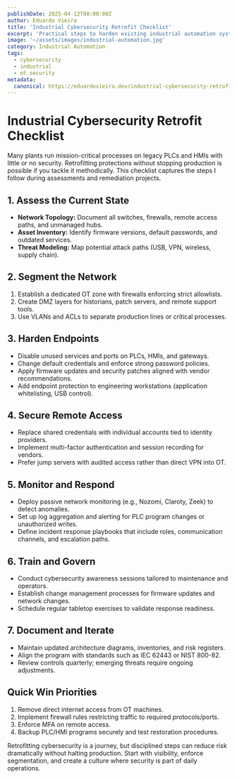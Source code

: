 ```yaml
---
publishDate: 2025-04-12T00:00:00Z
author: Eduardo Vieira
title: 'Industrial Cybersecurity Retrofit Checklist'
excerpt: 'Practical steps to harden existing industrial automation systems without shutting down production.'
image: '~/assets/images/industrial-automation.jpg'
category: Industrial Automation
tags:
  - cybersecurity
  - industrial
  - ot security
metadata:
  canonical: https://eduardovieira.dev/industrial-cybersecurity-retrofit
---
```


# Industrial Cybersecurity Retrofit Checklist

Many plants run mission-critical processes on legacy PLCs and HMIs with little or no security. Retrofitting protections without stopping production is possible if you tackle it methodically. This checklist captures the steps I follow during assessments and remediation projects.

## 1. Assess the Current State

- **Network Topology:** Document all switches, firewalls, remote access paths, and unmanaged hubs.
- **Asset Inventory:** Identify firmware versions, default passwords, and outdated services.
- **Threat Modeling:** Map potential attack paths (USB, VPN, wireless, supply chain).

## 2. Segment the Network

1. Establish a dedicated OT zone with firewalls enforcing strict allowlists.
2. Create DMZ layers for historians, patch servers, and remote support tools.
3. Use VLANs and ACLs to separate production lines or critical processes.

## 3. Harden Endpoints

- Disable unused services and ports on PLCs, HMIs, and gateways.
- Change default credentials and enforce strong password policies.
- Apply firmware updates and security patches aligned with vendor recommendations.
- Add endpoint protection to engineering workstations (application whitelisting, USB control).

## 4. Secure Remote Access

- Replace shared credentials with individual accounts tied to identity providers.
- Implement multi-factor authentication and session recording for vendors.
- Prefer jump servers with audited access rather than direct VPN into OT.

## 5. Monitor and Respond

- Deploy passive network monitoring (e.g., Nozomi, Claroty, Zeek) to detect anomalies.
- Set up log aggregation and alerting for PLC program changes or unauthorized writes.
- Define incident response playbooks that include roles, communication channels, and escalation paths.

## 6. Train and Govern

- Conduct cybersecurity awareness sessions tailored to maintenance and operators.
- Establish change management processes for firmware updates and network changes.
- Schedule regular tabletop exercises to validate response readiness.

## 7. Document and Iterate

- Maintain updated architecture diagrams, inventories, and risk registers.
- Align the program with standards such as IEC 62443 or NIST 800-82.
- Review controls quarterly; emerging threats require ongoing adjustments.

## Quick Win Priorities

1. Remove direct internet access from OT machines.
2. Implement firewall rules restricting traffic to required protocols/ports.
3. Enforce MFA on remote access.
4. Backup PLC/HMI programs securely and test restoration procedures.

Retrofitting cybersecurity is a journey, but disciplined steps can reduce risk dramatically without halting production. Start with visibility, enforce segmentation, and create a culture where security is part of daily operations.
